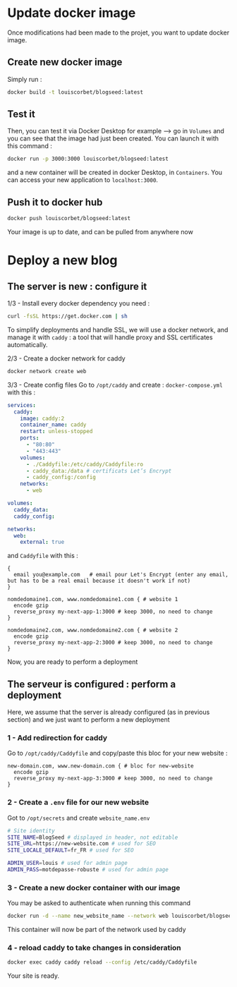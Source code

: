 # Update docker image

Once modifications had been made to the projet, you want to update docker image.

## Create new docker image

Simply run :

```bash
docker build -t louiscorbet/blogseed:latest
```

## Test it

Then, you can test it via Docker Desktop for example --> go in `Volumes` and you can see that the image had just been created. You can launch it with this command :

```bash
docker run -p 3000:3000 louiscorbet/blogseed:latest
```

and a new container will be created in docker Desktop, in `Containers`. You can access your new application to `localhost:3000`.

## Push it to docker hub

```bash
docker push louiscorbet/blogseed:latest
```

Your image is up to date, and can be pulled from anywhere now

# Deploy a new blog

## The server is new : configure it

1/3 - Install every docker dependency you need :

```bash
curl -fsSL https://get.docker.com | sh
```

To simplify deployments and handle SSL, we will use a docker network, and manage it with `caddy` : a tool that will handle proxy and SSL certificates automatically.

2/3 - Create a docker network for caddy

```bash
docker network create web
```

3/3 - Create config files
Go to `/opt/caddy` and create :
`docker-compose.yml` with this :

```yml
services:
  caddy:
    image: caddy:2
    container_name: caddy
    restart: unless-stopped
    ports:
      - "80:80"
      - "443:443"
    volumes:
      - ./Caddyfile:/etc/caddy/Caddyfile:ro
      - caddy_data:/data # certificats Let’s Encrypt
      - caddy_config:/config
    networks:
      - web

volumes:
  caddy_data:
  caddy_config:

networks:
  web:
    external: true
```

and `Caddyfile` with this :

```caddy
{
  email you@example.com   # email pour Let's Encrypt (enter any email, but has to be a real email because it doesn't work if not)
}

nomdedomaine1.com, www.nomdedomaine1.com { # website 1
  encode gzip
  reverse_proxy my-next-app-1:3000 # keep 3000, no need to change
}

nomdedomaine2.com, www.nomdedomaine2.com { # website 2
  encode gzip
  reverse_proxy my-next-app-2:3000 # keep 3000, no need to change
}
```

Now, you are ready to perform a deployment

## The serveur is configured : perform a deployment

Here, we assume that the server is already configured (as in previous section) and we just want to perform a new deployment

### 1 - Add redirection for caddy

Go to `/opt/caddy/Caddyfile` and copy/paste this bloc for your new website :

```caddy
new-domain.com, www.new-domain.com { # bloc for new-website
  encode gzip
  reverse_proxy my-next-app-3:3000 # keep 3000, no need to change
}
```

### 2 - Create a `.env` file for our new website

Got to `/opt/secrets` and create `website_name.env`

```bash
# Site identity
SITE_NAME=BlogSeed # displayed in header, not editable
SITE_URL=https://new-website.com # used for SEO
SITE_LOCALE_DEFAULT=fr_FR # used for SEO

ADMIN_USER=louis # used for admin page
ADMIN_PASS=motdepasse-robuste # used for admin page
```

### 3 - Create a new docker container with our image

You may be asked to authenticate when running this command

```bash
docker run -d --name new_website_name --network web louiscorbet/blogseed:latest --env-file /opt/secrets/website_name.env
```

This container will now be part of the network used by caddy

### 4 - reload caddy to take changes in consideration

```bash
docker exec caddy caddy reload --config /etc/caddy/Caddyfile
```

Your site is ready.
